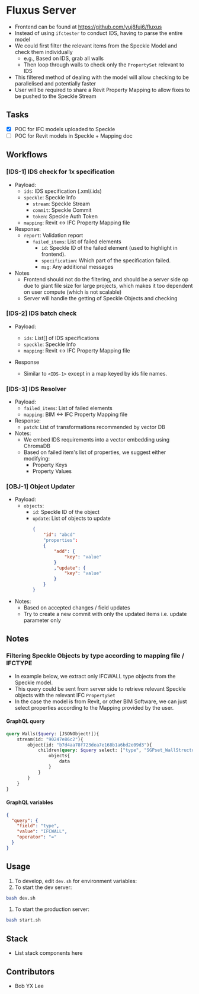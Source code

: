 # Fluxus Server
- Frontend can be found at https://github.com/yuj8fuj6/fluxus
- Instead of using `ifctester` to conduct IDS, having to parse the entire model
- We could first filter the relevant items from the Speckle Model and check them individually
    - e.g., Based on IDS, grab all walls
    - Then loop through walls to check only the `PropertySet` relevant to IDS
- This filtered method of dealing with the model will allow checking to be parallelised and potentially faster
- User will be required to share a Revit Property Mapping to allow fixes to be pushed to the Speckle Stream

## Tasks
- [x] POC for IFC models uploaded to Speckle
- [ ] POC for Revit models in Speckle + Mapping doc

## Workflows
### [IDS-1] IDS check for 1x specification
- Payload:
    - `ids`: IDS specification (.xml/.ids)
    - `speckle`: Speckle Info
        - `stream`: Speckle Stream
        - `commit`: Speckle Commit
        - `token`: Speckle Auth Token
    - `mapping`: Revit <-> IFC Property Mapping file
- Response:
    - `report`: Validation report
        - `failed_items`: List of failed elements
            - `id`: Speckle ID of the failed element (used to highlight in frontend).
            - `specification`: Which part of the specification failed.
            - `msg`: Any additional messages
- Notes
    - Frontend should not do the filtering, and should be a server side op due to giant file size for large projects, which makes it too dependent on user compute (which is not scalable)
    - Server will handle the getting of Speckle Objects and checking

### [IDS-2] IDS batch check
- Payload:
    - `ids`: List[] of IDS specifications
    - `speckle`: Speckle Info
    - `mapping`: Revit <-> IFC Property Mapping file

- Response
    - Similar to `<IDS-1>` except in a map keyed by ids file names.

### [IDS-3] IDS Resolver
- Payload:
    - `failed_items`: List of failed elements
    - `mapping`: BIM <-> IFC Property Mapping file
- Response:
    - `patch`: List of transformations recommended by vector DB
- Notes:
    - We embed IDS requirements into a vector embedding using ChromaDB
    - Based on failed item's list of properties, we suggest either modifying:
        - Property Keys
        - Property Values

### [OBJ-1] Object Updater
- Payload:
    - `objects`:
        - `id`: Speckle ID of the object
        - `update`: List of objects to update 
            ```json
            {
                "id": "abcd"
                "properties":
                {
                    "add": {
                        "key": "value"
                    }
                    ,"update": {
                        "key": "value"
                    }
                }
            }
            ```
- Notes:
    - Based on accepted changes / field updates
    - Try to create a new commit with only the updated items i.e. update parameter only

## Notes
### Filtering Speckle Objects by type according to mapping file / IFCTYPE
- In example below, we extract only IFCWALL type objects from the Speckle model.
- This query could be sent from server side to retrieve relevant Speckle objects with the relevant IFC `PropertySet`
- In the case the model is from Revit, or other BIM Software, we can just select properties according to the Mapping provided by the user.
#### GraphQL query
```graphql
query Walls($query: [JSONObject!]){
    stream(id: "90247e86c2"){
        object(id: "b7d4aa78f723dea7e168b1a6bd2e09d3"){
            children(query: $query select: ["type", "SGPset_WallStructuralLoad"]){
                objects{
                    data
                }
            }
        }
    }
}
```
#### GraphQL variables
```json
{
  "query": {
    "field": "type",
    "value": "IFCWALL",
    "operator": "="
  }   
}
```


## Usage
1. To develop, edit `dev.sh` for environment variables:
1. To start the dev server:
```bash
bash dev.sh
```
1. To start the production server:
```bash
bash start.sh
```

## Stack
- List stack components here

## Contributors
- Bob YX Lee
